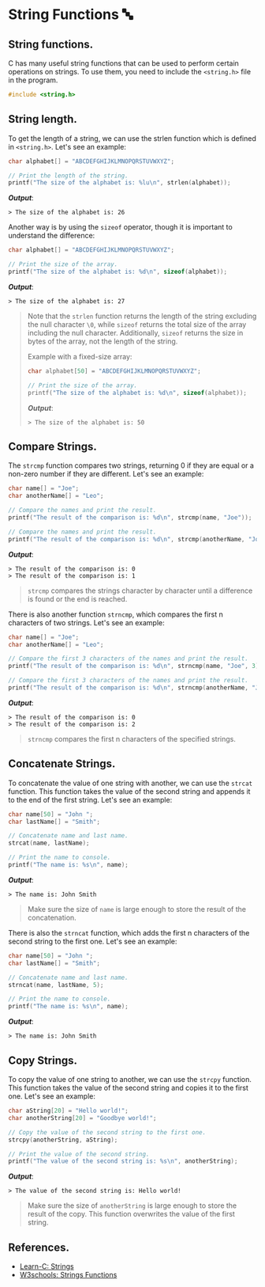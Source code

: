 # String Functions 🔤
## String functions.
C has many useful string functions that can be used to perform certain operations on strings. To use them, you need to include the `<string.h>` file in the program.
```c
#include <string.h>
```

## String length.
To get the length of a string, we can use the strlen function which is defined in `<string.h>`. Let's see an example:
```c
char alphabet[] = "ABCDEFGHIJKLMNOPQRSTUVWXYZ";

// Print the length of the string.
printf("The size of the alphabet is: %lu\n", strlen(alphabet));
```
***Output***:
```
> The size of the alphabet is: 26
```

Another way is by using the `sizeof` operator, though it is important to understand the difference:
```c
char alphabet[] = "ABCDEFGHIJKLMNOPQRSTUVWXYZ";

// Print the size of the array.
printf("The size of the alphabet is: %d\n", sizeof(alphabet));
```
***Output***:
```
> The size of the alphabet is: 27
```

> Note that the `strlen` function returns the length of the string excluding the null character `\0`, while `sizeof` returns the total size of the array including the null character. Additionally, `sizeof` returns the size in bytes of the array, not the length of the string.
> 
> Example with a fixed-size array:
> ```c
> char alphabet[50] = "ABCDEFGHIJKLMNOPQRSTUVWXYZ";
> 
> // Print the size of the array.
> printf("The size of the alphabet is: %d\n", sizeof(alphabet));
> ```
> ***Output***:
> ```
> > The size of the alphabet is: 50
> ```

## Compare Strings.
The `strcmp` function compares two strings, returning 0 if they are equal or a non-zero number if they are different. Let's see an example:
```c
char name[] = "Joe";
char anotherName[] = "Leo";

// Compare the names and print the result.
printf("The result of the comparison is: %d\n", strcmp(name, "Joe"));

// Compare the names and print the result.
printf("The result of the comparison is: %d\n", strcmp(anotherName, "Joe"));
```
***Output***:
```
> The result of the comparison is: 0
> The result of the comparison is: 1
```
> `strcmp` compares the strings character by character until a difference is found or the end is reached.

There is also another function `strncmp`, which compares the first n characters of two strings. Let's see an example:
```c
char name[] = "Joe";
char anotherName[] = "Leo";

// Compare the first 3 characters of the names and print the result.
printf("The result of the comparison is: %d\n", strncmp(name, "Joe", 3));

// Compare the first 3 characters of the names and print the result.
printf("The result of the comparison is: %d\n", strncmp(anotherName, "Joe", 3));
```
***Output***:
```
> The result of the comparison is: 0
> The result of the comparison is: 2
```
> `strncmp` compares the first n characters of the specified strings.

## Concatenate Strings.
To concatenate the value of one string with another, we can use the `strcat` function. This function takes the value of the second string and appends it to the end of the first string. Let's see an example:
```c
char name[50] = "John ";                                                        // name is: "John ".
char lastName[] = "Smith";

// Concatenate name and last name.
strcat(name, lastName);                                                         // Now name is: "John Smith".

// Print the name to console.
printf("The name is: %s\n", name);
```
***Output***:
```
> The name is: John Smith
```
> Make sure the size of `name` is large enough to store the result of the concatenation.

There is also the `strncat` function, which adds the first n characters of the second string to the first one. Let's see an example:
```c
char name[50] = "John ";                                                        // name is: "John "
char lastName[] = "Smith";

// Concatenate name and last name.
strncat(name, lastName, 5);                                                     // Now name is: "John Smith"

// Print the name to console.
printf("The name is: %s\n", name);
```
***Output***:
```
> The name is: John Smith
```

## Copy Strings.
To copy the value of one string to another, we can use the `strcpy` function. This function takes the value of the second string and copies it to the first one. Let's see an example:
```c
char aString[20] = "Hello world!";
char anotherString[20] = "Goodbye world!";                                      // anotherString is: "Goodbye world!"

// Copy the value of the second string to the first one.
strcpy(anotherString, aString);                                                 // Now anotherString is: "Hello world!"

// Print the value of the second string.
printf("The value of the second string is: %s\n", anotherString);
```
***Output***:
```
> The value of the second string is: Hello world!
```
> Make sure the size of `anotherString` is large enough to store the result of the copy. This function overwrites the value of the first string.

## References.
- [Learn-C: Strings](https://www.learn-c.org/en/Strings)
- [W3schools: Strings Functions](https://www.w3schools.com/c/c_strings_functions.php)